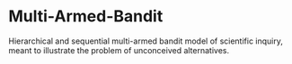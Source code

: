 # Multi-Armed-Bandit
Hierarchical and sequential multi-armed bandit model of scientific inquiry, meant to illustrate the problem of unconceived alternatives.
